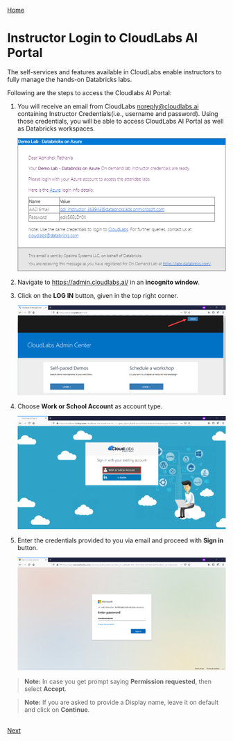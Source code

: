 [Home](./../README.md)

# Instructor Login to CloudLabs AI Portal 

The self-services and features available in CloudLabs enable instructors to fully manage the hands-on Databricks labs. 

Following are the steps to access the Cloudlabs AI Portal:

1. You will receive an email from CloudLabs <noreply@cloudlabs.ai> containing Instructor Credentials(i.e., username and password). Using those credentials, you will be able to access CloudLabs AI Portal as well as Databricks workspaces.

    <kbd> ![](media/image0.png) </kbd>

2. Navigate to https://admin.cloudlabs.ai/ in an **incognito window**. 

3. Click on the **LOG IN** button, given in the top right corner.

   <kbd> ![](media/image1.png) </kbd>

4. Choose **Work or School Account** as account type.
    
   <kbd> ![](media/image2.png) </kbd>
    
5. Enter the credentials provided to you via email and proceed with **Sign in** button.

   <kbd> ![](media/image3.png) </kbd>

> **Note:** In case you get prompt saying **Permission requested**, then select **Accept**.

> **Note:** If you are asked to provide a Display name, leave it on default and click on **Continue**.
 
&nbsp;&nbsp;&nbsp;&nbsp;&nbsp;&nbsp;&nbsp;&nbsp;&nbsp;&nbsp;&nbsp;&nbsp;&nbsp;&nbsp;&nbsp;&nbsp;&nbsp;&nbsp;&nbsp;&nbsp;&nbsp;&nbsp;&nbsp;&nbsp;&nbsp;&nbsp;&nbsp;&nbsp;&nbsp;&nbsp;&nbsp;&nbsp;&nbsp;&nbsp;&nbsp;&nbsp;&nbsp;&nbsp;&nbsp;&nbsp;&nbsp;&nbsp;&nbsp;&nbsp;&nbsp;&nbsp;&nbsp;&nbsp;&nbsp;&nbsp;&nbsp;&nbsp;&nbsp;&nbsp;&nbsp;&nbsp;&nbsp;&nbsp;&nbsp;&nbsp;&nbsp;&nbsp;&nbsp;&nbsp;&nbsp;&nbsp;&nbsp;&nbsp;&nbsp;&nbsp;&nbsp;&nbsp;&nbsp;&nbsp;&nbsp;&nbsp;&nbsp;&nbsp;&nbsp;&nbsp;&nbsp;&nbsp;&nbsp;&nbsp;&nbsp;&nbsp;&nbsp;&nbsp;&nbsp;&nbsp;&nbsp;&nbsp;&nbsp;&nbsp;&nbsp;&nbsp;&nbsp;&nbsp;&nbsp;&nbsp;&nbsp;&nbsp;&nbsp;&nbsp;&nbsp;&nbsp;&nbsp;&nbsp;&nbsp;&nbsp;&nbsp;&nbsp;&nbsp;&nbsp;&nbsp;&nbsp;&nbsp;&nbsp;&nbsp;&nbsp;&nbsp;&nbsp;&nbsp;&nbsp;&nbsp;&nbsp;&nbsp;&nbsp;[Next](./Manage-On-Demand-Labs-readme.md) 

